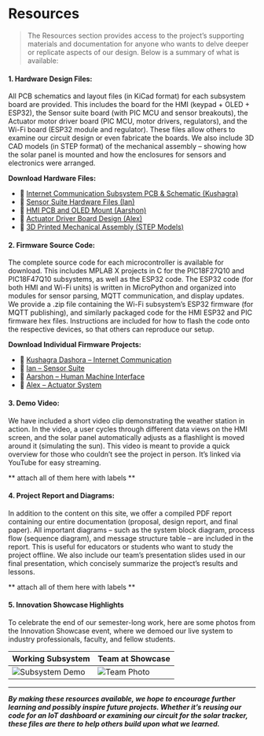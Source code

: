 # Resources

> The Resources section provides access to the project’s supporting materials and documentation for anyone who wants to delve deeper or replicate aspects of our design. Below is a summary of what is available:


#### 1. Hardware Design Files:
All PCB schematics and layout files (in KiCad format) for each subsystem board are provided. This includes the board for the HMI (keypad + OLED + ESP32), the Sensor suite board (with PIC MCU and sensor breakouts), the Actuator motor driver board (PIC MCU, motor drivers, regulators), and the Wi-Fi board (ESP32 module and regulator). These files allow others to examine our circuit design or even fabricate the boards. We also include 3D CAD models (in STEP format) of the mechanical assembly – showing how the solar panel is mounted and how the enclosures for sensors and electronics were arranged.

**Download Hardware Files:**
- 🔗 [Internet Communication Subsystem PCB & Schematic (Kushagra)](./subfolder/EGR314_KD_Subsystem.zip)  
- 🔗 [Sensor Suite Hardware Files (Ian)](./subfolder/Ian_Sensor_PCB.zip)  
- 🔗 [HMI PCB and OLED Mount (Aarshon)](./subfolder/Aarshon_HMI_PCB.zip)  
- 🔗 [Actuator Driver Board Design (Alex)](./subfolder/Alex_Actuator_Board.zip)  
- 🔗 [3D Printed Mechanical Assembly (STEP Models)](./subfolder/Team_Assembly_CAD.zip)

#### 2. Firmware Source Code:
The complete source code for each microcontroller is available for download. This includes MPLAB X projects in C for the PIC18F27Q10 and PIC18F47Q10 subsystems, as well as the ESP32 code. The ESP32 code (for both HMI and Wi-Fi units) is written in MicroPython and organized into modules for sensor parsing, MQTT communication, and display updates. We provide a .zip file containing the Wi-Fi subsystem’s ESP32 firmware (for MQTT publishing), and similarly packaged code for the HMI ESP32 and PIC firmware hex files. Instructions are included for how to flash the code onto the respective devices, so that others can reproduce our setup. 

**Download Individual Firmware Projects:**
- 🔗 [Kushagra Dashora – Internet Communication](./subfolder/KD_Subsystem_Code.zip)  
- 🔗 [Ian – Sensor Suite](./subfolder/Ian_PIC_Sensor_Code.zip)  
- 🔗 [Aarshon – Human Machine Interface](./subfolder/Aarshon_ESP32_HMI_Code.zip)  
- 🔗 [Alex – Actuator System](./subfolder/Alex_PIC_Control_Code.zip)

  
#### 3. Demo Video:
We have included a short video clip demonstrating the weather station in action. In the video, a user cycles through different data views on the HMI screen, and the solar panel automatically adjusts as a flashlight is moved around it (simulating the sun). This video is meant to provide a quick overview for those who couldn’t see the project in person. It’s linked via YouTube for easy streaming. 

** attach all of them here with labels **

#### 4. Project Report and Diagrams:
In addition to the content on this site, we offer a compiled PDF report containing our entire documentation (proposal, design report, and final paper). All important diagrams – such as the system block diagram, process flow (sequence diagram), and message structure table – are included in the report. This is useful for educators or students who want to study the project offline. We also include our team’s presentation slides used in our final presentation, which concisely summarize the project’s results and lessons. 

** attach all of them here with labels **

#### 5. Innovation Showcase Highlights

To celebrate the end of our semester-long work, here are some photos from the Innovation Showcase event, where we demoed our live system to industry professionals, faculty, and fellow students.

| Working Subsystem | Team at Showcase |
|-------------------|------------------|
| ![Subsystem Demo](./subfolder/Subsystem_Demo_Photo.jpg) | ![Team Photo](./subfolder/Showcase_Team_Photo.jpg) |

---

***By making these resources available, we hope to encourage further learning and possibly inspire future projects. Whether it’s reusing our code for an IoT dashboard or examining our circuit for the solar tracker, these files are there to help others build upon what we learned.***
